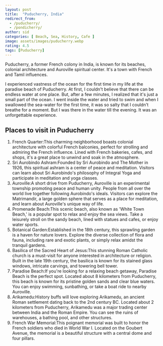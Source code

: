 ```yaml
---
layout: post
title:  "Puducherry, India"
redirect_from:
  - /puducherry/
  - /pondicherry/
author: sid
categories: [ Beach, Sea, History, Cafe ]
image: assets/images/puducherry.webp
rating: 4.5
tags: [Puducherry]
---
```

Puducherry, a former French colony in India, is known for its beaches, colonial architecture and Auroville spiritual center. It's a town with French and Tamil influences.

I experienced vastness of the ocean for the first time in my life at the paradise beach of Puducherry. At first, I couldn't believe that there can be endless water at one place. But, after a few minutes, I realized that it's just a small part of the ocean. I went inside the water and tried to swim and when I swallowed the sea-water for the first time, it was so salty that I couldn't breathe for a moment. But I was there in the water till the evening. It was an unforgettable experience.

<h2>Places to visit in Puducherry</h2>

1. French Quarter:This charming neighborhood boasts colonial architecture with colorful French balconies, perfect for strolling and admiring the French influence. Lined with French bakeries, cafes, and shops, it's a great place to unwind and soak in the atmosphere.
2. Sri Aurobindo Ashram:Founded by Sri Aurobindo and The Mother in 1926, this spiritual ashram is a center of peace and meditation. Visitors can learn about Sri Aurobindo's philosophy of Integral Yoga and participate in meditation and yoga classes.
3. Auroville:A short drive from Puducherry, Auroville is an experimental township promoting peace and human unity. People from all over the world live together following Aurobindo's ideals. Visitors can explore the Matrimandir, a large golden sphere that serves as a place for meditation, and learn about Auroville's unique way of life.
4. Promenade Beach:This scenic beach, also known as 'White Town Beach,' is a popular spot to relax and enjoy the sea views. Take a leisurely stroll on the sandy beach, lined with statues and cafes, or enjoy water sports.
5. Botanical Garden:Established in the 18th century, this sprawling garden is a haven for nature lovers. Explore the diverse collection of flora and fauna, including rare and exotic plants, or simply relax amidst the tranquil gardens.
6. Basilica of the Sacred Heart of Jesus:This stunning Roman Catholic church is a must-visit for anyone interested in architecture or religion. Built in the late 19th century, the basilica is known for its stained glass windows, intricate carvings, and towering bell tower.
7. Paradise Beach:If you're looking for a relaxing beach getaway, Paradise Beach is the perfect spot. Located about 8 kilometers from Puducherry, this beach is known for its pristine golden sands and clear blue waters. You can enjoy swimming, sunbathing, or take a boat ride to nearby Auroville.
8. Arikamedu:History buffs will love exploring Arikamedu, an ancient Roman settlement dating back to the 2nd century BC. Located about 2 kilometers from Puducherry, Arikamedu was a major trading center between India and the Roman Empire. You can see the ruins of warehouses, a bathing pool, and other structures.
9. French War Memorial:This poignant memorial was built to honor the French soldiers who died in World War I. Located on the Goubert Avenue, the memorial is a beautiful structure with a central dome and four pillars.


<div class="pa-carousel-widget" style="width:100%; height:480px; display:none;"
  data-link="https://traveltriangle.com/blog/things-to-do-in-pondicherry/"
  data-title="Puducherry, India"
  data-description="Beach, Sea, History, Cafe"
  data-delay="3">
  <object data="https://lh3.googleusercontent.com/pw/AP1GczOfMHWKWFvNDzD_cVi5y-m-vL3VqWU83DIsdlotvy9KLi8zYE5zXuEDOOc-XxAR2V2pJs5YIPhCX5QCKzpLjTlljkS5AHF-glW8FVJTjh3XHh29bi7Y=w960-rw-h720"></object>
  <object data="https://lh3.googleusercontent.com/pw/AP1GczM3RICXy84a6qleiTkc333_cE9tLL_63_WATy9V5YcFZ_cgRuYVS9ZPbYCmm8eRJcWxNyDui-WVsmY40zWyA730mTdVOJhRCK8VRW2iJUInVFO_cqQ_=w960-rw-h720"></object>
  <object data="https://lh3.googleusercontent.com/pw/AP1GczPMC0aJrX8kkFRcjgyGeR3FmyL-l823XlWX3TKfOD9EalD7DaWVUXcsh_k3cZOtpqi4g3P-ON_iQB6aFg6Vjdq8wSZdnj5YBJmaYjmLH5pI0dkFSo9c=w960-rw-h720"></object>
  <object data="https://lh3.googleusercontent.com/pw/AP1GczNJdAWExwG-T90URjYZ5MKRrVdru8cN7Y8lgXrT-kOyyqh7qbKEB_h7-JuGigTaEFRgSN5Or7iHa4fv7qTmOFPvWXZBF5YxUNfKNNruGUh1BSVESk1P=w960-rw-h720"></object>
  <object data="https://lh3.googleusercontent.com/pw/AP1GczNAPexK4VZegkoUoy0QBiuGnlUuGUfcf2314Ba1iD7dLYX8qAJiEgE0xiOjC3JXtPiiap4FhpbYsvxRSCoWkrFLDhzLC4gNDBKDZpFOyL6lzzfNd28X=w960-rw-h720"></object>
  <object data="https://lh3.googleusercontent.com/pw/AP1GczML4r1N2tUg4sEwpC1AL-MayWO654qxw7AbizpOMgLbE5_as_JuLkVnidd1lN6VaOfBBL0zYwUmZg1jRVAJPtqtQ765p5ni_s2EIMBLXxj-K2pFMDZ4=w960-rw-h720"></object>
  <object data="https://lh3.googleusercontent.com/pw/AP1GczM6U_DH6EBtr6SOhleLitu6IAiWCatxQc9rYfwQLLE8f581nkJhPeK22SG1mxNX21t0rPIV4J504ViaYdXhpLhUXxHArKNOFAOvjiCrwRCQJ75jwhsR=w960-rw-h720"></object>
  <object data="https://lh3.googleusercontent.com/pw/AP1GczOhx6JDKaZ0yOl5JX1saGUc2wQ2qSJEbpkoidmtN5lk1VMPJW6-9TTb5RTf_hnVtM5Od9pPld6MV9S6ynjz9Mp4XwO6rdPdjM4ctBtgwW9szIbOE7fK=w960-rw-h720"></object>
  <object data="https://lh3.googleusercontent.com/pw/AP1GczPS6om8-oNC1IaqAIrOEoxb4Km6j5TuGoJEPzMJ9Vu9Ff5U1nT6Vz-QKWhJuCVOCU86JNRBZECR1s7xA2GT8F5sVnxzjzME9CYtBqno3_nNSw2qpY1p=w960-rw-h720"></object>
  <object data="https://lh3.googleusercontent.com/pw/AP1GczNLB-qjGvfhJKY1NrQv_17F-OlxvESUNS4PTgtzltE9Jqepo5I7K7q8rt8AnkHz2pnWY8mKYieHuy53RsgSnQ98bDXWy7hJcA8CBh3XYcTl2SeF6s70=w960-rw-h720"></object>
  <object data="https://lh3.googleusercontent.com/pw/AP1GczMEzpGJlgLlTx4rzaz-EVEtFFlONlBgd1LLV9g1WHQ9lGTewqJ0szf0mXzAPr2yspRKZAnG9kqmGJnl2_Z0B31C1gX5ZeFgJFbBYAXi8I9kQNZpTedj=w960-rw-h720"></object>
  <object data="https://lh3.googleusercontent.com/pw/AP1GczMAscM68hmkGyevDp7xhoe_6qt0SpuoFr-AwlVICVyIBgzidcy1cq6bs3nL27nnQeUmpuCHx9YpCcvo4OgvZzZuibDd0p-pxCMCxxzs9-bbOkTeLzAl=w960-rw-h720"></object>
  <object data="https://lh3.googleusercontent.com/pw/AP1GczMbyYfn5Nf-NdGV0g38tQfLSiuZUK4UIJWZOA-75FPC46Xk3yy5lWuhu8msa1HFW6dHgIAcrm4F3vWe-N1ewmdw0EVpY_tEXmfQJCj2lcfO9P_Vf1s-=w960-rw-h720"></object>
  <object data="https://lh3.googleusercontent.com/pw/AP1GczMBNglRpRY0lpEeevIFMOSCaXSGdW_rhMT-ColleiNaKExn9d1xY1B8emhhjkhJKlA2P939Bdrry7pQNeW3dQEK8RtAcpfJeq6S-iHoRiSrJP5-plJD=w960-rw-h720"></object>
  <object data="https://lh3.googleusercontent.com/pw/AP1GczN_w8N59I77GdBT2qetBAmQG3OPR-eSyBEvPxNeq-2i_e9VyFmjEuoA0AifUR0ZpmNb83t6VEEfcwjQAOAbjb0v1FBERWd0Y-Oiz9R3SpW_d8A4M-UK=w960-rw-h720"></object>
  <object data="https://lh3.googleusercontent.com/pw/AP1GczNLA8iAGh5_EERbWj6dIAXHFW9Vym3RyuFr92YjJZHUPzpFP3Q_qnA2LNlf3xA7P7BNGqwGaKD3rimW3iaxCqhO6Bf3m9tcmqOUT2iMy4mtpzYqyRA9=w960-rw-h720"></object>
  <object data="https://lh3.googleusercontent.com/pw/AP1GczOaK2fhfpI3nXhognCszcjMUN6ECH1Zlu4sxm31gOBmYzpO82wxLcX3PFyW83ugAKnCs3qmi9wTXQQ-evmeyx41T3hU_gBHrbWIJb0C2-aHF6e1FpFY=w960-rw-h720"></object>
  <object data="https://lh3.googleusercontent.com/pw/AP1GczOeV33l0NPu-K9SrPI0v2TWr9ML2-EY-I0Gw-rfBBYUBMp9b35NWnSXkY6zMf4zljzew6jp5EL1dA0UXcT0ploKZVu_Ck4yUO0ve3dIoLXg8BdiR-4n=w960-rw-h720"></object>
  <object data="https://lh3.googleusercontent.com/pw/AP1GczMnEIdRd0rVaA_F0VKdM-q_fp8tCoBv2XzUxOrQTudf3uA5P6nXfJE8Ln6VMWaZLaxnDIar2BZIdX4GmXkUOL0mriZ8HAkSz2PwmsXxM42JLNzPsZQe=w960-rw-h720"></object>
  <object data="https://lh3.googleusercontent.com/pw/AP1GczMO2yxnZhIB3tChviUQL2Ighlt0veD4n7D8mi8LsaG6uPJ54pShIzphThfkfphFSyprDGqh6mSBktPPkTefRwv16df_AlFelEK1GDqdDdmt8guwitd4=w960-rw-h720"></object>
  <object data="https://lh3.googleusercontent.com/pw/AP1GczNCQ7dDXEKFPShLT63GhPfEI---m2lvBOmcWaBfPWfEfJfo_9Z8IoSq_waLgvm1stSo_l6pSv_fNuG77Iv85cKsOn3b69V8NwFreWA0yXVYIn-pvEg7=w960-rw-h720"></object>
  <object data="https://lh3.googleusercontent.com/pw/AP1GczPdhDUv_K7sMVxzL0GTikv5f30iiPxhBsdHg51fhgb5JkNbxzZy3TRxDSEgvf-TwpLL9m2xyJtXnFT70v1eQ-3cpOn-daZH7zWxgbq04RWQkwChMEX6=w960-rw-h720"></object>
  <object data="https://lh3.googleusercontent.com/pw/AP1GczOPPUC835Dw5aQiNgpGW6p647Ydh7AqwISHZVpzBzhHIayg-zlM8aFZl5JN5tX0Ik0zXZfc0qH8np6Aly53jXn1Criufd-v8zPX3azgu0u0IxGPwE-Z=w960-rw-h720"></object>
  <object data="https://lh3.googleusercontent.com/pw/AP1GczORVxvSeyjtNEMxtz4fK6oT-PvBS1V2ssn-WrxQaBNpZNc29-vqTeHgfugTpJ0HXinELOB2LuYSNA0Ntpsp6pI-W-zbmoJUe6QqZz2wktqBJpfctmYa=w960-rw-h720"></object>
  <object data="https://lh3.googleusercontent.com/pw/AP1GczPiQbE3xeHPpyqP0MefqSOBn8JZ_DqVLhqiXWRlEP8I5ryXKbK7ivTa5GkqjD8Il5-Z1IX4wTmrMfbIyhJyDlXKcOxp_V8qDRCFDgFxx6InEl7nFUXO=w960-rw-h720"></object>
  <object data="https://lh3.googleusercontent.com/pw/AP1GczMfZLVGN42o_JPmmBsSC1g-5OSAg-xQ9YPcMkCFQ5qtc5cWWdFrgqmfsuNaHiubVs7OQc_ajNnyNJFjzdEEbddyiDa8r6KsLvHWZL_l1-sldI2zvNkK=w960-rw-h720"></object>
  <object data="https://lh3.googleusercontent.com/pw/AP1GczNaRBdVmiDDlvSbUeYyOR9V3MKm4QEc6gHyulQ-ds7I8R7FrNuNlEAhq4QjM4_041xsumOaBVaxEskO_7KxDoISAzq2xdfmyjp-MsBN0auUxpxYub-h=w960-rw-h720"></object>
  <object data="https://lh3.googleusercontent.com/pw/AP1GczOwApfZk1ymxLdtVz3w5OFbyo1bIuRqCJd90ueCFH39wKpT_bpxAb3m90gEB6jdz2dmKAegYB8-aimtC_1-1zPrTUBw7cYCFkO9hRoaIhb-p-5cURzg=w960-rw-h720"></object>
</div>

